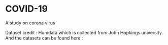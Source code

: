 # COVID-19
A study on corona virus

Dataset credit : Humdata which is collected from John Hopkings university. And the datasets can be found here : 
